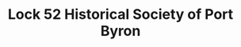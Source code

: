 ---
layout: repo
title: "Lock 52 Historical Society of Port Byron"
id: 22382
permalink: repos/22382/
---